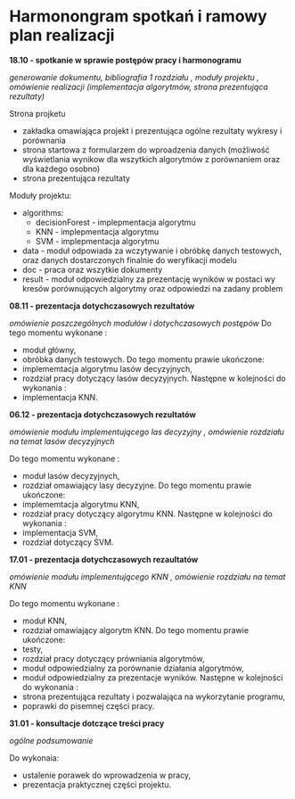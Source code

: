 # Harmonongram spotkań i ramowy plan realizacji

**18.10 - spotkanie w sprawie postępów pracy i harmonogramu**

_generowanie dokumentu, bibliografia 1 rozdziału  , moduły projektu , omówienie realizacji (implementacja algorytmów, strona prezentująca rezultaty)_

Strona projketu

- zakładka omawiająca projekt i prezentująca ogólne rezultaty wykresy i porównania
- strona startowa z formularzem do wproadzenia danych (możliwość wyświetlania wynikow dla wszytkich algorytmów z porównaniem oraz dla każdego osobno)
- strona prezentująca rezultaty 

Moduły projektu:
 - algorithms:
   - decisionForest - implepmentacja algorytmu
   - KNN  - implepmentacja algorytmu
   - SVM  - implepmentacja algorytmu
 - data - moduł odpowiada za wczytywanie i obróbkę danych testowych, oraz danych dostarczonych finalnie do weryfikacji modelu
 - doc - praca oraz wszytkie dokumenty
 - result - moduł odpowiedzialny za prezentację wyników w postaci wy
kresów porównujących algorytmy oraz odpowiedzi na zadany problem

**08.11 - prezentacja dotychczasowych rezultatów**

_omówienie poszczególnych modułów i dotychczasowych postępów_
Do tego momentu wykonane :
 - moduł główny,
 - obróbka danych testowych.
Do tego momentu prawie ukończone:
- implememtacja algorytmu lasów decyzyjnych,
- rozdział pracy dotyczący lasów decyzyjnych.
Następne w kolejności do wykonania :
- implementacja KNN.

**06.12 - prezentacja dotychczasowych rezultatów**

_omówienie modułu implementującego las decyzyjny , omówienie rozdziału na temat lasów decyzyjnych_

Do tego momentu wykonane :
- moduł lasów decyzyjnych,
- rozdział omawiający lasy decyzyjne.
Do tego momentu prawie ukończone:
- implememtacja algorytmu KNN,
- rozdział pracy dotyczący algorytmu KNN.
Następne w kolejności do wykonania :
- implementacja SVM,
- rozdział dotyczący SVM.

**17.01 - prezentacja dotychczasowych rezaultatów**

_omówienie modułu implementującego KNN , omówienie rozdziału na temat KNN_

Do tego momentu wykonane :
- moduł KNN,
- rozdział omawiający algorytm KNN.
Do tego momentu prawie ukończone:
- testy,
- rozdział pracy dotyczący prówniania algorytmów,
- moduł odpowiedzialny za porównanie działania algorytmów,
- moduł odpowiedzialny za prezentacje wyników.
Następne w kolejności do wykonania :
- strona prezentująca rezultaty i pozwalająca na wykorzytanie programu,
- poprawki do pisemnej części pracy.

**31.01 - konsultacje dotczące treści pracy**

_ogólne podsumowanie_

Do wykonaia:
- ustalenie porawek do wprowadzenia w pracy,
- prezentacja praktycznej części projektu.
